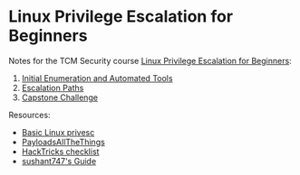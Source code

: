 # Linux Privilege Escalation for Beginners

Notes for the TCM Security course [Linux Privilege Escalation for Beginners](https://academy.tcm-sec.com/p/linux-privilege-escalation):

1. [Initial Enumeration and Automated Tools](Initial%20Enumeration/Readme.md)
2. [Escalation Paths](Escalation%20Paths/Readme.md)
3. [Capstone Challenge](Capstone%20Challenges/Readme.md)

Resources:

* [Basic Linux privesc](https://blog.g0tmi1k.com/2011/08/basic-linux-privilege-escalation/)
* [PayloadsAllTheThings](https://github.com/swisskyrepo/PayloadsAllTheThings/blob/master/Methodology%20and%20Resources/Linux%20-%20Privilege%20Escalation.md)
* [HackTricks checklist](https://book.hacktricks.xyz/linux-hardening/linux-privilege-escalation-checklist)
* [sushant747's Guide](https://sushant747.gitbooks.io/total-oscp-guide/content/privilege_escalation_-_linux.html)

